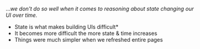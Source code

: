 ...*we don't do so well when it comes to reasoning
about state changing our UI over time.*

* State is what makes building UIs difficult\*
* It becomes more difficult the more state & time increases
* Things were much simpler when we refreshed entire pages

